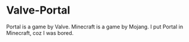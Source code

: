 # Valve-Portal
Portal is a game by Valve. Minecraft is a game by Mojang. I put Portal in Minecraft, coz I was bored.
